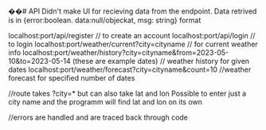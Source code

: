 ��#   A P I 
 
 
Didn't make UI for recieving data from the endpoint. Data retrived is in {error:boolean. data:null/objeckat, msg: string} format

localhost:port/api/register // to create an account
localhost:port/api/login    // to login
localhost:port/weather/current?city=cityname // for current weather info
localhost:port/weather/history?city=cityname&from=2023-05-10&to=2023-05-14 (these are example dates) // weather history for given dates
localhost:port/weather/forecast?city=cityname&count=10 //weather forecast for specified number of dates

//route takes ?city=* but can also take lat and lon    Possible to enter just a city name and the programm will find lat and lon on its own


//errors are handled and are traced back through code 